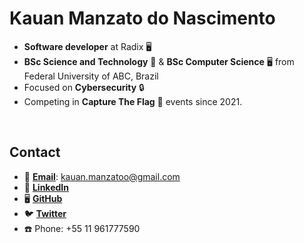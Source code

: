 # Kauan Manzato do Nascimento

- **Software developer** at Radix 🖥️
- **BSc Science and Technology** 🧪 & **BSc Computer Science** 🖥️ from Federal University of ABC, Brazil
- Focused on **Cybersecurity** 🔒
- Competing in **Capture The Flag** 🚩 events since 2021.

<br>

## Contact

- 📧 [**Email**](mailto:kauan.manzatoo@gmail.com): kauan.manzatoo@gmail.com
- 👥 [**LinkedIn**](https://www.linkedin.com/in/kauan-m-nascimento-b1668894/)
- 🖥️ [**GitHub**](https://github.com/kauanmn)
- 🐦 [**Twitter**](https://twitter.com/sql1njection)
- ☎️ Phone: +55 11 961777590
